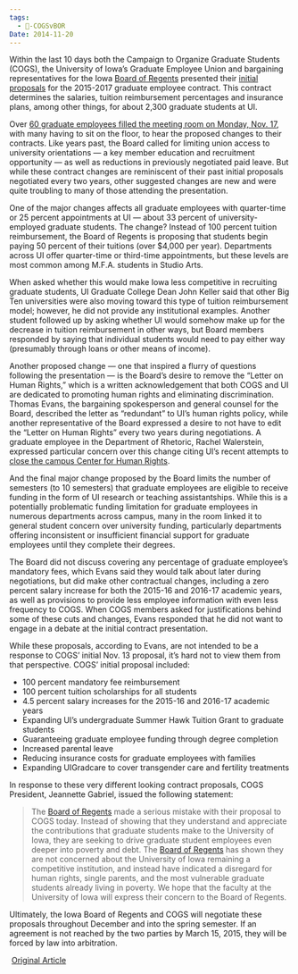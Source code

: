 ```yaml
---
tags:
  - 🥊-COGSvBOR
Date: 2014-11-20
---
```


Within the last 10 days both the Campaign to Organize Graduate Students (COGS), the University of Iowa’s Graduate Employee Union and bargaining representatives for the Iowa [Board of Regents](./Board%20of%20Regents.md) presented their [initial proposals](./COGS%20Proposal%20for%202015-2017%20Contract.md) for the 2015-2017 graduate employee contract. This contract determines the salaries, tuition reimbursement percentages and insurance plans, among other things, for about 2,300 graduate students at UI.

Over [60 graduate employees filled the meeting room on Monday, Nov. 17](./2014.11.17%20Come%20hear%20Board%20of%20Regents%20Proposal%20to%20COGS.md), with many having to sit on the floor, to hear the proposed changes to their contracts. Like years past, the Board called for limiting union access to university orientations — a key member education and recruitment opportunity — as well as reductions in previously negotiated paid leave. But while these contract changes are reminiscent of their past initial proposals negotiated every two years, other suggested changes are new and were quite troubling to many of those attending the presentation.

One of the major changes affects all graduate employees with quarter-time or 25 percent appointments at UI — about 33 percent of university-employed graduate students. The change? Instead of 100 percent tuition reimbursement, the Board of Regents is proposing that students begin paying 50 percent of their tuitions (over $4,000 per year). Departments across UI offer quarter-time or third-time appointments, but these levels are most common among M.F.A. students in Studio Arts.

When asked whether this would make Iowa less competitive in recruiting graduate students, UI Graduate College Dean John Keller said that other Big Ten universities were also moving toward this type of tuition reimbursement model; however, he did not provide any institutional examples. Another student followed up by asking whether UI would somehow make up for the decrease in tuition reimbursement in other ways, but Board members responded by saying that individual students would need to pay either way (presumably through loans or other means of income).

Another proposed change — one that inspired a flurry of questions following the presentation — is the Board’s desire to remove the “Letter on Human Rights,” which is a written acknowledgement that both COGS and UI are dedicated to promoting human rights and eliminating discrimination. Thomas Evans, the bargaining spokesperson and general counsel for the Board, described the letter as “redundant” to UI’s human rights policy, while another representative of the Board expressed a desire to not have to edit the “Letter on Human Rights” every two years during negotiations. A graduate employee in the Department of Rhetoric, Rachel Walerstein, expressed particular concern over this change citing UI’s recent attempts to [close the campus Center for Human Rights](http://www.dailyiowan.com/2012/10/30/Metro/30612.html "http://www.dailyiowan.com/2012/10/30/Metro/30612.html").

And the final major change proposed by the Board limits the number of semesters (to 10 semesters) that graduate employees are eligible to receive funding in the form of UI research or teaching assistantships. While this is a potentially problematic funding limitation for graduate employees in numerous departments across campus, many in the room linked it to general student concern over university funding, particularly departments offering inconsistent or insufficient financial support for graduate employees until they complete their degrees.

The Board did not discuss covering any percentage of graduate employee’s mandatory fees, which Evans said they would talk about later during negotiations, but did make other contractual changes, including a zero percent salary increase for both the 2015-16 and 2016-17 academic years, as well as provisions to provide less employee information with even less frequency to COGS. When COGS members asked for justifications behind some of these cuts and changes, Evans responded that he did not want to engage in a debate at the initial contract presentation.

While these proposals, according to Evans, are not intended to be a response to COGS’ initial Nov. 13 proposal, it’s hard not to view them from that perspective. COGS’ initial proposal included:

- 100 percent mandatory fee reimbursement
- 100 percent tuition scholarships for all students
- 4.5 percent salary increases for the 2015-16 and 2016-17 academic years
- Expanding UI’s undergraduate Summer Hawk Tuition Grant to graduate students
- Guaranteeing graduate employee funding through degree completion
- Increased parental leave
- Reducing insurance costs for graduate employees with families
- Expanding UIGradcare to cover transgender care and fertility treatments

In response to these very different looking contract proposals, COGS President, Jeannette Gabriel, issued the following statement:

> The [Board of Regents](./Board%20of%20Regents.md) made a serious mistake with their proposal to COGS today. Instead of showing that they understand and appreciate the contributions that graduate students make to the University of Iowa, they are seeking to drive graduate student employees even deeper into poverty and debt. The [Board of Regents](./Board%20of%20Regents.md) has shown they are not concerned about the University of Iowa remaining a competitive institution, and instead have indicated a disregard for human rights, single parents, and the most vulnerable graduate students already living in poverty. We hope that the faculty at the University of Iowa will express their concern to the Board of Regents.

Ultimately, the Iowa Board of Regents and COGS will negotiate these proposals throughout December and into the spring semester. If an agreement is not reached by the two parties by March 15, 2015, they will be forced by law into arbitration.

 [Original Article](http://littlevillagemag.com/regents-proposal-offers-no-wage-increase-for-grad-students-slashes-reimbursement-for-quarter-timers/)